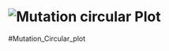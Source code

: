# ![Mutation circular Plot](https://github.com/Bigardcode/Mutation_Circular_plot/assets/84800557/401bda4a-cb4e-49a3-9e86-eb66bb05d899)



#Mutation_Circular_plot
